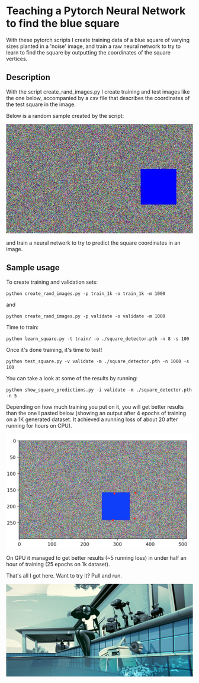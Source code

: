 # Teaching a Pytorch Neural Network to find the blue square

With these pytorch scripts I create training data of a blue square of varying
sizes planted in a 'noise' image, and train a raw neural network to try to learn
to find the square by outputting the coordinates of the square vertices.

## Description

With the script create_rand_images.py I create training and test images like the
one below, accompanied by a csv file that describes the coordinates of the test
square in the image.

Below is a random sample created by the script:
<p align="center">
    <img src="square1.jpg" width="600"\>
 </p>

and train a neural network to try to predict the square coordinates in an image.

## Sample usage

To create training and validation sets:
```
python create_rand_images.py -p train_1k -o train_1k -m 1000
```
and
```
python create_rand_images.py -p validate -o validate -m 1000
```

Time to train:
```
python learn_square.py -t train/ -o ./square_detector.pth -n 8 -s 100
```

Once it's done training, it's time to test!
```
python test_square.py -v validate -m ./square_detector.pth -n 1000 -s 100
```

You can take a look at some of the results by running:
```
python show_square_predictions.py -i validate -m ./square_detector.pth -n 5
```

Depending on how much training you put on it, you will get better results than the
one I pasted below (showing an output after 4 epochs of training on a 1K generated dataset.
It achieved a running loss of about 20 after running for hours on CPU).
<p align="center">
    <img src="sample_output.jpg" width="600"\>
 </p>
 
On GPU it managed to get better results (~5 running loss) in under half an hour of training
(25 epochs on 1k dataset).

That's all I got here. Want to try it? Pull and run.

<p align="center">
    <img src="zima_blue.jpg" width="1600"\>
 </p>
